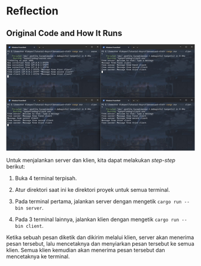 # Reflection

## Original Code and How It Runs

![First Image](./images/first-image.jpg)

Untuk menjalankan server dan klien, kita dapat melakukan _step-step_ berikut:

1. Buka 4 terminal terpisah.

2. Atur direktori saat ini ke direktori proyek untuk semua terminal.

3. Pada terminal pertama, jalankan server dengan mengetik `cargo run --bin server`.

4. Pada 3 terminal lainnya, jalankan klien dengan mengetik `cargo run --bin client`.

Ketika sebuah pesan diketik dan dikirim melalui klien, server akan menerima pesan tersebut, lalu mencetaknya dan menyiarkan pesan tersebut ke semua klien. Semua klien kemudian akan menerima pesan tersebut dan mencetaknya ke terminal.